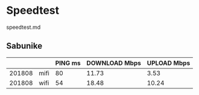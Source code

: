# Speedtest

speedtest.md

## Sabunike

|           |      | PING ms     | DOWNLOAD Mbps      |  UPLOAD Mbps   |
|-----------|------|-------------|--------------------|----------------|
| 201808    | mifi | 80          | 11.73              | 3.53           |
| 201808    | wifi | 54          | 18.48              | 10.24          |